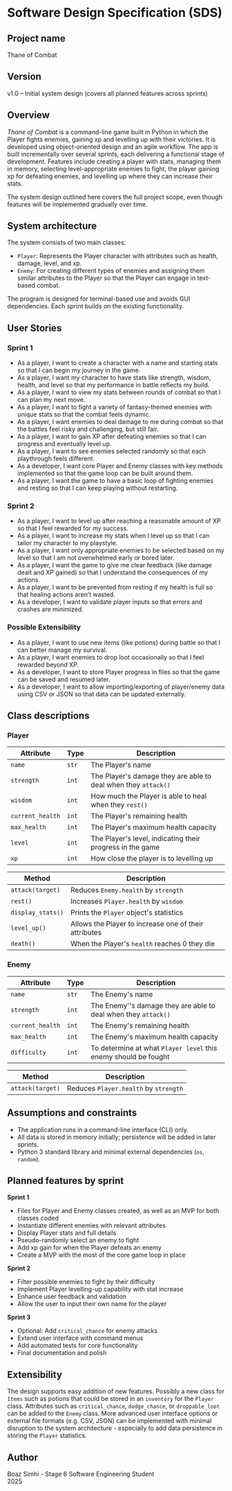 # Software Design Specification (SDS)

## Project name
Thane of Combat

## Version
v1.0 – Initial system design (covers all planned features across sprints)

## Overview
*Thane of Combat* is a command-line game built in Python in which the Player fights enemies, gaining xp and levelling up with their victories. It is developed using object-oriented design and an agile workflow. The app is built incrementally over several sprints, each delivering a functional stage of development. Features include creating a player with stats, managing them in memory, selecting level-appropriate enemies to fight, the player gaining xp for defeating enemies, and levelling up where they can increase their stats.

The system design outlined here covers the full project scope, even though features will be implemented gradually over time.

## System architecture
The system consists of two main classes:

- `Player`: Represents the Player character with attributes such as health, damage, level, and xp.
- `Enemy`: For creating different types of enemies and assigning them similar attributes to the Player so that the Player can engage in text-based combat.

The program is designed for terminal-based use and avoids GUI dependencies. Each sprint builds on the existing functionality.

## User Stories

### Sprint 1
- As a player, I want to create a character with a name and starting stats so that I can begin my journey in the game.
- As a player, I want my character to have stats like strength, wisdom, health, and level so that my performance in battle reflects my build.
- As a player, I want to view my stats between rounds of combat so that I can plan my next move.
- As a player, I want to fight a variety of fantasy-themed enemies with unique stats so that the combat feels dynamic.
- As a player, I want enemies to deal damage to me during combat so that the battles feel risky and challenging, but still fair.
- As a player, I want to gain XP after defeating enemies so that I can progress and eventually level up.
- As a player, I want to see enemies selected randomly so that each playthrough feels different.
- As a developer, I want core Player and Enemy classes with key methods implemented so that the game loop can be built around them.
- As a player, I want the game to have a basic loop of fighting enemies and resting so that I can keep playing without restarting.

### Sprint 2
- As a player, I want to level up after reaching a reasonable amount of XP so that I feel rewarded for my success.
- As a player, I want to increase my stats when I level up so that I can tailor my character to my playstyle.
- As a player, I want only appropriate enemies to be selected based on my level so that I am not overwhelmed early or bored later.
- As a player, I want the game to give me clear feedback (like damage dealt and XP gained) so that I understand the consequences of my actions.
- As a player, I want to be prevented from resting if my health is full so that healing actions aren’t wasted.
- As a developer, I want to validate player inputs so that errors and crashes are minimized.

### Possible Extensibility
- As a player, I want to use new items (like potions) during battle so that I can better manage my survival.
- As a player, I want enemies to drop loot occasionally so that I feel rewarded beyond XP.
- As a developer, I want to store Player progress in files so that the game can be saved and resumed later.
- As a developer, I want to allow importing/exporting of player/enemy data using CSV or JSON so that data can be updated externally.


## Class descriptions

### Player

| Attribute       | Type     | Description                                 |
|----------------|----------|---------------------------------------------|
| `name`        | `str`    | The Player's name             |
| `strength`     | `int`    | The Player's damage they are able to deal when they `attack()`     |
| `wisdom`  | `int`   | How much the Player is able to heal when they `rest()`  |
| `current_health`  | `int`    | The Player's remaining health            |
| `max_health`  | `int`    | The Player's maximum health capacity      |
| `level`  | `int`   | The Player's level, indicating their progress in the game  |
| `xp`  | `int`   | How close the player is to levelling up  |


| Method              | Description                                |
|---------------------|--------------------------------------------|
| `attack(target)`   | Reduces `Enemy.health` by `strength`               |
| `rest()` | Increases `Player.health` by `wisdom`              |
| `display_stats()` | Prints the `Player` object's statistics   |
| `level_up()` | Allows the Player to increase one of their attributes     |
| `death()` | When the Player's `health` reaches 0 they die    |

### Enemy

| Attribute | Type        | Description                                |
|-----------|-------------|--------------------------------------------|
| `name`        | `str`    | The Enemy's name             |
| `strength`     | `int`    | The Enemy''s damage they are able to deal when they `attack()`     |
| `current_health`  | `int`    | The Enemy's remaining health            |
| `max_health`  | `int`    | The Enemy's maximum health capacity      |
| `difficulty`  | `int`   | To determine at what `Player level` this enemy should be fought  |

| Method                    | Description                                         |
|---------------------------|-----------------------------------------------------|
| `attack(target)`      | Reduces `Player.health` by `strength`                      |


## Assumptions and constraints
- The application runs in a command-line interface (CLI) only.
- All data is stored in memory initially; persistence will be added in later sprints.
- Python 3 standard library and minimal external dependencies (`os`, `random`).

## Planned features by sprint

**Sprint 1**
- Files for Player and Enemy classes created, as well as an MVP for both classes coded
- Instantiate different enemies with relevant attributes
- Display Player stats and full details
- Pseudo-randomly select an enemy to fight
- Add xp gain for when the Player defeats an enemy
- Create a MVP with the most of the core game loop in place

**Sprint 2**
- Filter possible enemies to fight by their difficulty
- Implement Player levelling-up capability with stat increase
- Enhance user feedback and validation
- Allow the user to input their own name for the player

**Sprint 3**
- Optional: Add `critical_chance` for enemy attacks
- Extend user interface with command menus
- Add automated tests for core functionality
- Final documentation and polish

## Extensibility
The design supports easy addition of new features. Possibly a new class for `Items` such as potions that could be stored in an `inventory` for the `Player` class. Attributes such as `critical_chance`, `dodge_chance`, or `droppable_loot` can be added to the `Enemy` class. More advanced user interface options or external file formats (e.g. CSV, JSON) can be implemented with minimal disruption to the system architecture - especially to add data persistence in storing the `Player` statistics.

## Author
Boaz Simhi - Stage 6 Software Engineering Student  
2025